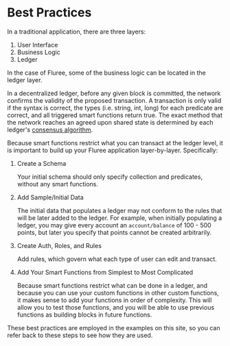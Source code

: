 # Best Practices

In a traditional application, there are three layers:

1. User Interface
2. Business Logic
3. Ledger

In the case of Fluree, some of the business logic can be located in the ledger layer.

In a decentralized ledger, before any given block is committed, the network confirms
the validity of the proposed transaction. A transaction is only valid if the syntax
is correct, the types (i.e. string, int, long) for each predicate are correct, and
all triggered smart functions return true. The exact method that the network reaches
an agreed upon shared state is determined by each ledger's [consensus algorithm](/docs/ledger-setup/ledger-settings#consensus-algorithms).

Because smart functions restrict what you can transact at the ledger level, it is
important to build up your Fluree application layer-by-layer. Specifically:

1. Create a Schema

    Your initial schema should only specify collection and predicates, without any
    smart functions.

2. Add Sample/Initial Data

   The initial data that populates a ledger may not conform to the rules that will
   be later added to the ledger. For example, when initially populating a ledger,
   you may give every account an `account/balance` of 100 - 500 points, but later
   you specify that points cannot be created arbitrarily.

3. Create Auth, Roles, and Rules

   Add rules, which govern what each type of user can edit and transact.

4. Add Your Smart Functions from Simplest to Most Complicated

   Because smart functions restrict what can be done in a ledger, and because you
   can use your custom functions in other custom functions, it makes sense to add
   your functions in order of complexity. This will allow you to test those functions,
   and you will be able to use previous functions as building blocks in future
   functions.

These best practices are employed in the examples on this site, so you can refer
back to these steps to see how they are used.
